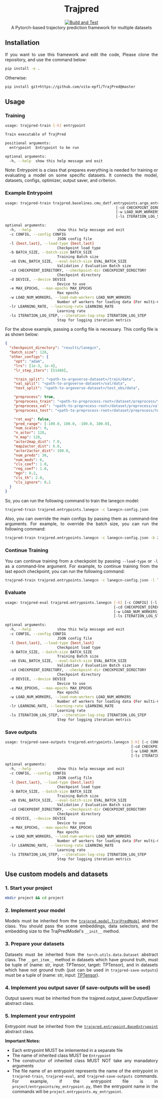 <div style="text-align: justify;">

<h1 align="center">
Trajpred
</h1>
<p align="center">
<a href="https://github.com/vita-epfl/TrajPred/actions/workflows/main.yml">
  <img src="https://github.com/vita-epfl/TrajPred/actions/workflows/main.yml/badge.svg" alt="Build and Test" />
</a>
<br>
A Pytorch-based trajectory prediction framework for multiple datasets
</p>

## Installation
  
If you want to use this framework and edit the code, Please clone the repository, and use the command below:
```bash
pip install -e .
``` 
  
Otherwise:
```bash
pip install git+https://github.com/vita-epfl/TrajPred@master
```
  
## Usage

### Training

```bash
usage: trajpred-train [-h] entrypoint

Train executable of TrajPred

positional arguments:
  entrypoint  Entrypoint to be run

optional arguments:
  -h, --help  show this help message and exit
```

Note: Entrypoint is a class that prepares everything is needed for training or evaluating a model on some specific datasets. It connects the model, datasets, configs, optimizer, output saver, and criterion.

### Example Entrypoint

```bash
usage: trajpred-train trajpred.baselines.cmu_datf.entrypoints.argo_entrypoint [-h] [-c CONFIG] [-l {best,last}] [-b BATCH_SIZE]
                                                   [-cd CHECKPOINT_DIRECTORY] [-d DEVICE] [-e MAX_EPOCHS]
                                                   [-w LOAD_NUM_WORKERS] [-lr LEARNING_RATE]
                                                   [-ls ITERATION_LOG_STEP]

optional arguments:
  -h, --help            show this help message and exit
  -c CONFIG, --config CONFIG
                        JSON config file
  -l {best,last}, --load-type {best,last}
                        Checkpoint load type
  -b BATCH_SIZE, --batch-size BATCH_SIZE
                        Training Batch size
  -eb EVAL_BATCH_SIZE, --eval-batch-size EVAL_BATCH_SIZE
                        Validation / Evaluation Batch size
  -cd CHECKPOINT_DIRECTORY, --checkpoint-dir CHECKPOINT_DIRECTORY
                        Checkpoint directory
  -d DEVICE, --device DEVICE
                        Device to use
  -e MAX_EPOCHS, --max-epochs MAX_EPOCHS
                        Max epochs
  -w LOAD_NUM_WORKERS, --load-num-workers LOAD_NUM_WORKERS
                        Number of workers for loading data (For multi-CPU Processing)
  -lr LEARNING_RATE, --learning-rate LEARNING_RATE
                        Learning rate
  -ls ITERATION_LOG_STEP, --iteration-log-step ITERATION_LOG_STEP
                        Step for logging iteration metrics
```

For the above example, passing a config file is necessary. This config file is as shown below:

```JSON
{
  "checkpoint_directory": "results/lanegcn",
  "batch_size": 128,
  "other_configs": {
    "opt": "adam",
    "lrs": [1e-3, 1e-4],
    "lr_step_iters": [51488],

    "train_split": "<path-to-argoverse-dataset>/train/data",
    "val_split": "<path-to-argoverse-dataset>/val/data",
    "test_split": "<path-to-argoverse-dataset>/test_obs/data",

    "preprocess": true,
    "preprocess_train": "<path-to-preprocess-root>/dataset/preprocess/train_crs_dist6_angle90.p",
    "preprocess_val": "<path-to-preprocess-root>/dataset/preprocess/val_crs_dist6_angle90.p",
    "preprocess_test": "<path-to-preprocess-root>/dataset/preprocess/test_test.p",

    "rot_aug": false,
    "pred_range": [-100.0, 100.0, -100.0, 100.0],
    "num_scales": 6,
    "n_actor": 128,
    "n_map": 128,
    "actor2map_dist": 7.0,
    "map2actor_dist": 6.0,
    "actor2actor_dist": 100.0,
    "num_preds": 30,
    "num_mods": 6,
    "cls_coef": 1.0,
    "reg_coef": 1.0,
    "mgn": 0.2,
    "cls_th": 2.0,
    "cls_ignore": 0.2
  }
}
```

So, you can run the following command to train the lanegcn model:

```bash
trajpred-train trajpred.entrypoints.lanegcn -c lanegcn-config.json
```

Also, you can override the main configs by passing them as command-line arguments. For example, to override the batch size, you can run the following command:

```bash
trajpred-train trajpred.entrypoints.lanegcn -c lanegcn-config.json -b 256
```

### Continue Training

You can continue training from a checkpoint by passing `--load-type` or `-l` as a command-line argument. For example, to continue training from the last epoch checkpoint, you can run the following command:

```bash
trajpred-train trajpred.entrypoints.lanegcn -c lanegcn-config.json -l last
```

### Evaluate


```bash
usage: trajpred-eval trajpred.entrypoints.lanegcn [-h] [-c CONFIG] [-l {best,last}] [-b BATCH_SIZE]
                                                  [-cd CHECKPOINT_DIRECTORY] [-d DEVICE] [-e MAX_EPOCHS]
                                                  [-w LOAD_NUM_WORKERS] [-lr LEARNING_RATE]
                                                  [-ls ITERATION_LOG_STEP]

optional arguments:
  -h, --help            show this help message and exit
  -c CONFIG, --config CONFIG
                        JSON config file
  -l {best,last}, --load-type {best,last}
                        Checkpoint load type
  -b BATCH_SIZE, --batch-size BATCH_SIZE
                        Training Batch size
  -eb EVAL_BATCH_SIZE, --eval-batch-size EVAL_BATCH_SIZE
                        Validation / Evaluation Batch size
  -cd CHECKPOINT_DIRECTORY, --checkpoint-dir CHECKPOINT_DIRECTORY
                        Checkpoint directory
  -d DEVICE, --device DEVICE
                        Device to use
  -e MAX_EPOCHS, --max-epochs MAX_EPOCHS
                        Max epochs
  -w LOAD_NUM_WORKERS, --load-num-workers LOAD_NUM_WORKERS
                        Number of workers for loading data (For multi-CPU Processing)
  -lr LEARNING_RATE, --learning-rate LEARNING_RATE
                        Learning rate
  -ls ITERATION_LOG_STEP, --iteration-log-step ITERATION_LOG_STEP
                        Step for logging iteration metrics
```


### Save outputs

```bash
usage: trajpred-save-outputs trajpred.entrypoints.lanegcn [-h] [-c CONFIG] [-l {best,last}] [-b BATCH_SIZE]
                                                          [-cd CHECKPOINT_DIRECTORY] [-d DEVICE] [-e MAX_EPOCHS]
                                                          [-w LOAD_NUM_WORKERS] [-lr LEARNING_RATE]
                                                          [-ls ITERATION_LOG_STEP]

optional arguments:
  -h, --help            show this help message and exit
  -c CONFIG, --config CONFIG
                        JSON config file
  -l {best,last}, --load-type {best,last}
                        Checkpoint load type
  -b BATCH_SIZE, --batch-size BATCH_SIZE
                        Training Batch size
  -eb EVAL_BATCH_SIZE, --eval-batch-size EVAL_BATCH_SIZE
                        Validation / Evaluation Batch size
  -cd CHECKPOINT_DIRECTORY, --checkpoint-dir CHECKPOINT_DIRECTORY
                        Checkpoint directory
  -d DEVICE, --device DEVICE
                        Device to use
  -e MAX_EPOCHS, --max-epochs MAX_EPOCHS
                        Max epochs
  -w LOAD_NUM_WORKERS, --load-num-workers LOAD_NUM_WORKERS
                        Number of workers for loading data (For multi-CPU Processing)
  -lr LEARNING_RATE, --learning-rate LEARNING_RATE
                        Learning rate
  -ls ITERATION_LOG_STEP, --iteration-log-step ITERATION_LOG_STEP
                        Step for logging iteration metrics
```


## Use custom models and datasets

### 1. Start your project

```bash
mkdir project && cd project
```

### 2. Implement your model

Models must be inherited from the [`trajpred.model.TrajPredModel`](./docs/model.md#class-trajpredmodel) abstract class. You should pass the scene embeddings, data selectors, and the embedding size to the TrajPredModel's `__init__` method.

### 3. Prepare your datasets

Datasets must be inherited from the `torch.utils.data.Dataset` abstract class. The `__get_item__` method in datasets which have ground truth, must be tuple of (name: str, input: TPTensor, target: TPTensor), and in datasets which have not ground truth (just can be used in `trajpred-save-outputs`) must be a tuple of (name: str, input: [TPTensor](./docs/tptensor.md#type-TPTensor)).

### 4. Implement you output saver (if save-outputs will be used)

Output savers must be inherited from the trajpred.output_saver.OutputSaver abstract class.

### 5. Implement your entrypoint

Entrypoint must be inherited from the [`trajpred.entrypoint.BaseEntrypoint`](./docs/entrypoint.md#class-baseentrypoint) abstract class.

**Important Notes:**

- Each entrypoint MUST be imlemented in a separate file
- The name of inherited class MUST be `Entrypoint`
- The constructor of inherited class MUST NOT take any manadatory arguments
- The file name of an entrypoint represents the name of the entrypoint in `trajpred-train`, `trajpred-eval`, and `trajpred-save-outputs` commands. For example, if the entrypoint file is in `project/entrypoints/my_entrypoint.py`, then the entrypoint name in the commands will be `project.entrypoints.my_entrypoint`.




</div>

